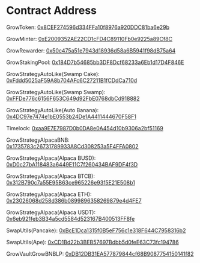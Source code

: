 # Contract Address

GrowToken: [0x8CEF274596d334FFa10f8976a920DDC81ba6e29b](https://bscscan.com/address/0x8CEF274596d334FFa10f8976a920DDC81ba6e29b#code)

GrowMinter: [0xE2009352AE22CD1cFD4C89110Fb0e9225a89Cf8C](https://bscscan.com/address/0xE2009352AE22CD1cFD4C89110Fb0e9225a89Cf8C#code)

GrowRewarder: [0x50c475a51e7943d18936d58a6B5941f98dB75a64](https://bscscan.com/address/0x50c475a51e7943d18936d58a6B5941f98dB75a64#code)

GrowStakingPool: [0x184D7b54685bb3DF8Dcf68233a6Eb1d17D4F846E](https://bscscan.com/address/0x184D7b54685bb3DF8Dcf68233a6Eb1d17D4F846E#code)

GrowStrategyAutoLike(Swamp Cake): [0xFddd5025aF59A8b704AFc6C27211B1fCDdCa710d](https://bscscan.com/address/0xFddd5025aF59A8b704AFc6C27211B1fCDdCa710d#code)

GrowStrategyAutoLike(Swamp Swamp): [0xFFDe776c6156F653C649d92FbE0768dbCd918882](https://bscscan.com/address/0xFFDe776c6156F653C649d92FbE0768dbCd918882#code)

GrowStrategyAutoLike(Auto Banana): [0x4DC97e7474e1bE0553b24De1A4411444670F58F1](https://bscscan.com/address/0x4DC97e7474e1bE0553b24De1A4411444670F58F1#code)

Timelock: [0xaa9E7E7987D0b0DA8e0A454d10b9306a2bf51169](https://bscscan.com/address/0xaa9E7E7987D0b0DA8e0A454d10b9306a2bf51169#code)

GrowStrategyAlpacaBNB: [0x1735783c26731789933A8Cd308253a5F4FFA0802](https://bscscan.com/address/0x1735783c26731789933A8Cd308253a5F4FFA0802#code)

GrowStrategyAlpaca(Alpaca BUSD): [0xD0c27bA118483a6449E11C7f260434BAF9DF4f3D](https://bscscan.com/address/0xD0c27bA118483a6449E11C7f260434BAF9DF4f3D#code)

GrowStrategyAlpaca(Alpaca BTCB): [0x312B790c7a55E95B63ce965226e93f5E21E508b1](https://bscscan.com/address/0x312B790c7a55E95B63ce965226e93f5E21E508b1#code)

GrowStrategyAlpaca(Alpaca ETH): [0x23026068d258d386b0899896358269879e4d4FE7](https://bscscan.com/address/0x23026068d258d386b0899896358269879e4d4FE7#code)

GrowStrategyAlpaca(Alpaca USDT): [0x6eb921feb3B34a5cd5584d523167B400513FF8fe](https://bscscan.com/address/0x6eb921feb3B34a5cd5584d523167B400513FF8fe#code)

SwapUtils(Pancake): [0xBcE1Dca1315f0B5eF756c1e318F644C7958316b2](https://bscscan.com/address/0xBcE1Dca1315f0B5eF756c1e318F644C7958316b2#code)

SwapUtils(Ape): [0xCD1Bd22b3BEB57697Bdbb5d0feE63C73fc194786](https://bscscan.com/address/0xCD1Bd22b3BEB57697Bdbb5d0feE63C73fc194786#code)

GrowVaultGrowBNBLP: [0xDB12DB31EA577879844cf68B9087754150141f82](https://bscscan.com/address/0xDB12DB31EA577879844cf68B9087754150141f82#code)

